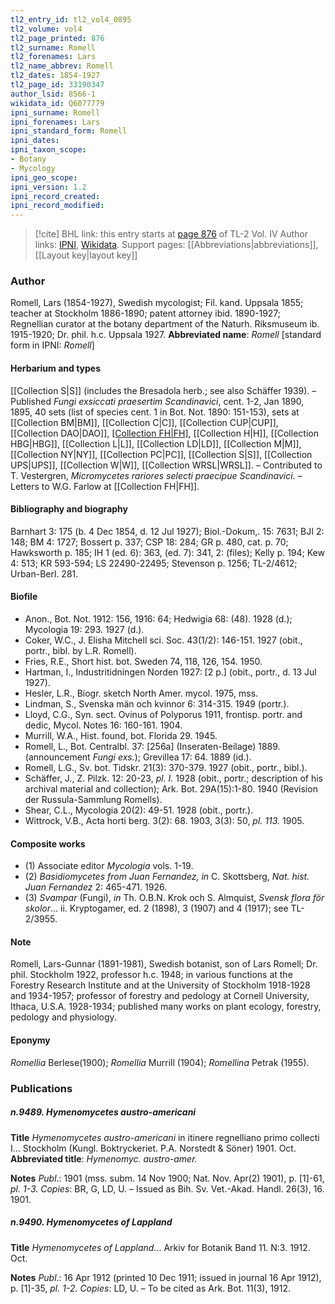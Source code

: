 ```yaml
---
tl2_entry_id: tl2_vol4_0895
tl2_volume: vol4
tl2_page_printed: 876
tl2_surname: Romell
tl2_forenames: Lars
tl2_name_abbrev: Romell
tl2_dates: 1854-1927
tl2_page_id: 33190347
author_lsid: 8566-1
wikidata_id: Q6077779
ipni_surname: Romell
ipni_forenames: Lars
ipni_standard_form: Romell
ipni_dates: 
ipni_taxon_scope: 
- Botany
- Mycology
ipni_geo_scope: 
ipni_version: 1.2
ipni_record_created: 
ipni_record_modified:
---
```


> [!cite] BHL link: this entry starts at [page 876](https://www.biodiversitylibrary.org/page/33190347) of TL-2 Vol. IV
> Author links: [IPNI](https://www.ipni.org/a/8566-1), [Wikidata](https://www.wikidata.org/wiki/Q6077779). Support pages: [[Abbreviations|abbreviations]], [[Layout key|layout key]]

### Author

Romell, Lars (1854-1927), Swedish mycologist; Fil. kand. Uppsala 1855; teacher at Stockholm 1886-1890; patent attorney ibid. 1890-1927; Regnellian curator at the botany department of the Naturh. Riksmuseum ib. 1915-1920; Dr. phil. h.c. Uppsala 1927. 
**Abbreviated name**: *Romell* \[standard form in IPNI: *Romell*\]

#### Herbarium and types

[[Collection S|S]] (includes the Bresadola herb.; see also Schäffer 1939). – Published *Fungi exsiccati praesertim Scandinavici*, cent. 1-2, Jan 1890, 1895, 40 sets (list of species cent. 1 in Bot. Not. 1890: 151-153), sets at [[Collection BM|BM]], [[Collection C|C]], [[Collection CUP|CUP]], [[Collection DAO|DAO]], [[Collection FH|FH]](2), [[Collection H|H]], [[Collection HBG|HBG]], [[Collection L|L]], [[Collection LD|LD]], [[Collection M|M]], [[Collection NY|NY]], [[Collection PC|PC]], [[Collection S|S]], [[Collection UPS|UPS]], [[Collection W|W]], [[Collection WRSL|WRSL]]. – Contributed to T. Vestergren, *Micromycetes rariores selecti praecipue Scandinavici*. – Letters to W.G. Farlow at [[Collection FH|FH]].

#### Bibliography and biography

Barnhart 3: 175 (b. 4 Dec 1854, d. 12 Jul 1927); Biol.-Dokum,. 15: 7631; BJI 2: 148; BM 4: 1727; Bossert p. 337; CSP 18: 284; GR p. 480, cat. p. 70; Hawksworth p. 185; IH 1 (ed. 6): 363, (ed. 7): 341, 2: (files); Kelly p. 194; Kew 4: 513; KR 593-594; LS 22490-22495; Stevenson p. 1256; TL-2/4612; Urban-Berl. 281.

#### Biofile

- Anon., Bot. Not. 1912: 156, 1916: 64; Hedwigia 68: (48). 1928 (d.); Mycologia 19: 293. 1927 (d.).
- Coker, W.C., J. Elisha Mitchell sci. Soc. 43(1/2): 146-151. 1927 (obit., portr., bibl. by L.R. Romell).
- Fries, R.E., Short hist. bot. Sweden 74, 118, 126, 154. 1950.
- Hartman, I., Industritidningen Norden 1927: \[2 p.\] (obit., portr., d. 13 Jul 1927).
- Hesler, L.R., Biogr. sketch North Amer. mycol. 1975, mss.
- Lindman, S., Svenska män och kvinnor 6: 314-315. 1949 (portr.).
- Lloyd, C.G., Syn. sect. Ovinus of Polyporus 1911, frontisp. portr. and dedic, Mycol. Notes 16: 160-161. 1904.
- Murrill, W.A., Hist. found, bot. Florida 29. 1945.
- Romell, L., Bot. Centralbl. 37: \[256a\] (Inseraten-Beilage) 1889. (announcement *Fungi exs.*); Grevillea 17: 64. 1889 (id.).
- Romell, L.G., Sv. bot. Tidskr. 21(3): 370-379. 1927 (obit., portr., bibl.).
- Schäffer, J., Z. Pilzk. 12: 20-23, *pl. I.* 1928 (obit., portr.; description of his archival material and collection); Ark. Bot. 29A(15):1-80. 1940 (Revision der Russula-Sammlung Romells).
- Shear, C.L., Mycologia 20(2): 49-51. 1928 (obit., portr.).
- Wittrock, V.B., Acta horti berg. 3(2): 68. 1903, 3(3): 50, *pl. 113.* 1905.

#### Composite works

- (1) Associate editor *Mycologia* vols. 1-19.
- (2) *Basidiomycetes from Juan Fernandez, in* C. Skottsberg, *Nat. hist. Juan Fernandez* 2: 465-471. 1926.
- (3) *Svampar* (Fungi), *in* Th. O.B.N. Krok och S. Almquist, *Svensk flora för skolor*... ii. Kryptogamer, ed. 2 (1898), 3 (1907) and 4 (1917); see TL-2/3955.

#### Note

Romell, Lars-Gunnar (1891-1981), Swedish botanist, son of Lars Romell; Dr. phil. Stockholm 1922, professor h.c. 1948; in various functions at the Forestry Research Institute and at the University of Stockholm 1918-1928 and 1934-1957; professor of forestry and pedology at Cornell University, Ithaca, U.S.A. 1928-1934; published many works on plant ecology, forestry, pedology and physiology.

#### Eponymy

*Romellia* Berlese(1900); *Romellia* Murrill (1904); *Romellina* Petrak (1955).

### Publications

##### n.9489. Hymenomycetes austro-americani

**Title**
*Hymenomycetes austro-americani* in itinere regnelliano primo collecti I... Stockholm (Kungl. Boktryckeriet. P.A. Norstedt & Söner) 1901. Oct.
**Abbreviated title**: *Hymenomyc. austro-amer.*

**Notes**
*Publ*.: 1901 (mss. subm. 14 Nov 1900; Nat. Nov. Apr(2) 1901), p. \[1\]-61, *pl. 1-3. Copies*: BR, G, LD, U. – Issued as Bih. Sv. Vet.-Akad. Handl. 26(3), 16. 1901.

##### n.9490. Hymenomycetes of Lappland

**Title**
*Hymenomycetes of Lappland*... Arkiv for Botanik Band 11. N:3. 1912. Oct.

**Notes**
*Publ*.: 16 Apr 1912 (printed 10 Dec 1911; issued in journal 16 Apr 1912), p. \[1\]-35, *pl. 1-2. Copies*: LD, U. – To be cited as Ark. Bot. 11(3), 1912.

